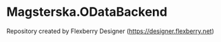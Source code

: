 # Magsterska.ODataBackend
Repository created by Flexberry Designer (https://designer.flexberry.net)

